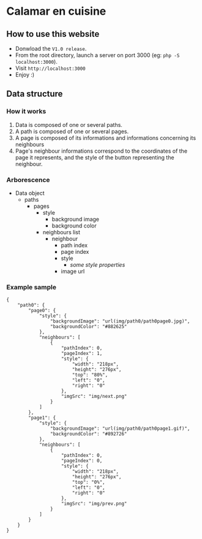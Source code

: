 # Calamar en cuisine

## How to use this website

- Donwload the ``V1.0 release``.
- From the root directory, launch a server on port 3000 (eg: ``php -S localhost:3000``).
- Visit ``http://localhost:3000``
- Enjoy :)

## Data structure

### How it works

1. Data is composed of one or several paths.
2. A path is composed of one or several pages.
3. A page is composed of its informations and informations concerning its neighbours
4. Page's neighbour informations correspond to the coordinates of the page it represents, and the style of the button representing the neighbour.

### Arborescence

- Data object
    - paths
        - pages
            - style
                - background image
                - background color
            - neighbours list
                - neighbour
                    - path index
                    - page index
                    - style
                        - _some style properties_
                    - image url

### Example sample

    {
        "path0": {
            "page0": {
                "style": {
                    "backgroundImage": "url(img/path0/path0page0.jpg)",
                    "backgroundColor": "#882625"
                },
                "neighbours": [
                    {
                        "pathIndex": 0,
                        "pageIndex": 1,
                        "style": {
                            "width": "218px",
                            "height": "276px",
                            "top": "80%",
                            "left": "0",
                            "right": "0"
                        },
                        "imgSrc": "img/next.png"
                    }
                ]
            },
            "page1": {
                "style": {
                    "backgroundImage": "url(img/path0/path0page1.gif)",
                    "backgroundColor": "#892726"
                },
                "neighbours": [
                    {
                        "pathIndex": 0,
                        "pageIndex": 0,
                        "style": {
                            "width": "218px",
                            "height": "276px",
                            "top": "0%",
                            "left": "0",
                            "right": "0"
                        },
                        "imgSrc": "img/prev.png"
                    }
                ]
            }
        }
    }
